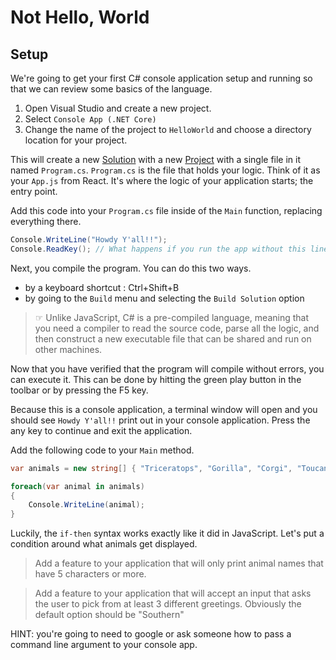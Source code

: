 # Not Hello, World

## Setup

We're going to get your first C# console application setup and running so that we can review some basics of the language.

1. Open Visual Studio and create a new project.
2. Select `Console App (.NET Core)`
3. Change the name of the project to `HelloWorld` and choose a directory location for your project.

This will create a new [Solution](https://docs.microsoft.com/en-us/visualstudio/extensibility/internals/solutions-overview) with a new [Project](https://docs.microsoft.com/en-us/visualstudio/extensibility/internals/projects) with a single file in it named `Program.cs`.
`Program.cs` is the file that holds your logic. Think of it as your `App.js` from React. It's where the logic of your application starts; the entry point.

Add this code into your `Program.cs` file inside of the `Main` function, replacing everything there.

```csharp
Console.WriteLine("Howdy Y'all!!");
Console.ReadKey(); // What happens if you run the app without this line?
```

Next, you compile the program. You can do this two ways.

- by a keyboard shortcut : Ctrl+Shift+B
- by going to the `Build` menu and selecting the `Build Solution` option

> ☞ Unlike JavaScript, C# is a pre-compiled language, meaning that you need a compiler to read the source code, parse all the logic, and then construct a new executable file that can be shared and run on other machines.

Now that you have verified that the program will compile without errors, you can execute it. This can be done by hitting the green play button in the toolbar or by pressing the F5 key.

Because this is a console application, a terminal window will open and you should see `Howdy Y'all!!` print out in your console application. Press the any key to continue and exit the application.

Add the following code to your `Main` method.

```csharp
var animals = new string[] { "Triceratops", "Gorilla", "Corgi", "Toucan" };

foreach(var animal in animals)
{
	Console.WriteLine(animal);
}
```

Luckily, the `if-then` syntax works exactly like it did in JavaScript. Let's put a condition around what animals get displayed.

> Add a feature to your application that will only print animal names that have 5 characters or more.

> Add a feature to your application that will accept an input that asks the user to pick from at least 3 different greetings. Obviously the default option should be "Southern"

HINT: you're going to need to google or ask someone how to pass a command line argument to your console app.
